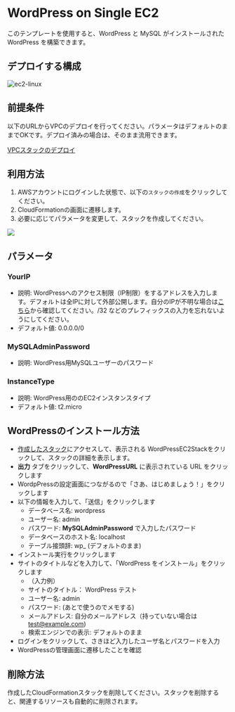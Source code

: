 # WordPress on Single EC2

このテンプレートを使用すると、WordPress と MySQL がインストールされた WordPress を構築できます。

## デプロイする構成
![ec2-linux](https://github.com/mirakuuu/aws-deploy-factory/assets/159740576/983c0d97-f029-4c6c-b45a-5a5953624929)

## 前提条件

以下のURLからVPCのデプロイを行ってください。パラメータはデフォルトのままでOKです。デプロイ済みの場合は、そのまま流用できます。

[VPCスタックのデプロイ](https://github.com/mirakuuu/aws-deploy-factory/tree/main/00_vpc)

## 利用方法

1. AWSアカウントにログインした状態で、以下の`スタックの作成`をクリックしてください。
2. CloudFormationの画面に遷移します。
3. 必要に応じてパラメータを変更して、スタックを作成してください。

[<img src="https://github.com/mirakuuu/aws-deploy-factory/assets/159740576/c2d15fc9-8371-479b-94b0-4e433118e12e">](https://ap-northeast-1.console.aws.amazon.com/cloudformation/home?region=ap-northeast-1#/stacks/create?stackName=WordPressEC2Stack&templateURL=https://aws-deploy-factory-ap-northeast-1.s3.ap-northeast-1.amazonaws.com/wordpress/ec2-linux/ec2-linux.yml)

## パラメータ

### YourIP

- 説明: WordPressへのアクセス制限（IP制限）をするアドレスを入力します。デフォルトは全IPに対して外部公開します。自分のIPが不明な場合は[こちら](https://www.cman.jp/network/support/go_access.cgi)から確認してください。/32 などのプレフィックスの入力を忘れないようにしてください。
- デフォルト値: 0.0.0.0/0

### MySQLAdminPassword

- 説明: WordPress用MySQLユーザーのパスワード

### InstanceType

- 説明: WordPress用ののEC2インスタンスタイプ
- デフォルト値: t2.micro

## WordPressのインストール方法

- [作成したスタック](https://ap-northeast-1.console.aws.amazon.com/cloudformation/home?region=ap-northeast-1#/stacks?filteringStatus=active&filteringText=WordPressEC2Stack&viewNested=true)にアクセスして、表示される WordPressEC2Stackをクリックして、スタックの詳細を表示します。
- **出力** タブをクリックして、**WordPressURL** に表示されている URL をクリックします
- WordpPressの設定画面につながるので「さあ、はじめましょう！」をクリックします
- 以下の情報を入力して、「送信」をクリックします
  - データベース名: wordpress
  - ユーザー名: admin
  - パスワード: **MySQLAdminPassword** で入力したパスワード
  - データベースのホスト名: localhost
  - テーブル接頭辞: wp_ (デフォルトのまま)
- インストール実行をクリックします
- サイトのタイトルなどを入力して、「WordPress をインストール」をクリックします
  - （入力例）
  - サイトのタイトル： WordPress テスト
  - ユーザー名: admin
  - パスワード: (あとで使うのでメモする)
  - メールアドレス: 自分のメールアドレス（持っていない場合は test@example.com)
  - 検索エンジンでの表示: デフォルトのまま
- ログインをクリックして、さきほど入力したユーザ名とパスワードを入力
- WordPressの管理画面に遷移したことを確認
  

## 削除方法

作成したCloudFormationスタックを削除してください。スタックを削除すると、関連するリソースも自動的に削除されます。